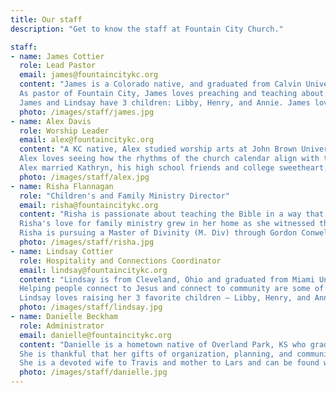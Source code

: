 ```yaml
---
title: Our staff
description: "Get to know the staff at Fountain City Church."

staff:
- name: James Cottier
  role: Lead Pastor
  email: james@fountaincitykc.org
  content: "James is a Colorado native, and graduated from Calvin University where he studied Biology. He then earned his Master of Divinity (M. Div) from Denver Seminary while serving in the missions department of Cherry Hills Community Church. From there, he and Lindsay were on staff with Cru in both the Denver and Kansas City areas before planting Fountain City Church.\n\n
  As pastor of Fountain City, James loves preaching and teaching about God's grace to us in Jesus Christ. He is passionate about followers of Jesus maturing in their life of discipleship, and he has a strong desire to help the gospel of Jesus go to parts of the world where it is yet to be heard.\n\n
  James and Lindsay have 3 children: Libby, Henry, and Annie. James loves just about any team sport, and he's is most content when fly fishing, preferably for trout."
  photo: /images/staff/james.jpg
- name: Alex Davis
  role: Worship Leader
  email: alex@fountaincitykc.org
  content: "A KC native, Alex studied worship arts at John Brown University: a combination of worship philosophy, church history, theology, and music performance focused on voice and guitar. He spent his spare time working in the performing arts center's recording studio, rounding out the technical side of worship training.\n\n
  Alex loves seeing how the rhythms of the church calendar align with the life season of our church and how that all shapes our corporate worship during service. Each week we are able to \"sing to the Lord a new song\", rejoice, confess, and pray together without falling into rote worship because His mercies are always new.\n\n
  Alex married Kathryn, his high school friends and college sweetheart, and they now live in Overland Park with their cat Imogene."
  photo: /images/staff/alex.jpg
- name: Risha Flannagan
  role: "Children's and Family Ministry Director"
  email: risha@fountaincitykc.org
  content: "Risha is passionate about teaching the Bible in a way that connects Jesus Christ with young minds and hearts and invites children and students into God's grand redemptive narrative. Risha also enjoys encouraging and empowering parents to be spiritual leaders in their homes.\n\n
  Risha's love for family ministry grew in her home as she witnessed the love and grace of God work powerfully in her family. Risha was raised in Texas and studied Journalism at Texas A&amp;M University before moving to Kansas City, where she met her husband, Mark, in their adjoining backyards. After marriage, they became a blended family with four children under three years old. Now that her children are nearly grown, Risha feels she can relate to the struggles many parents experience and she looks forward to sharing the hope of Christ with families.\n\n
  Risha is pursuing a Master of Divinity (M. Div) through Gordon Conwell Theological Seminary."
  photo: /images/staff/risha.jpg
- name: Lindsay Cottier
  role: Hospitality and Connections Coordinator
  email: lindsay@fountaincitykc.org
  content: "Lindsay is from Cleveland, Ohio and graduated from Miami University having studied Education and History. She moved to Denver to marry James as he completed seminary, and has worked in various ministry roles with Cru and the local church.\n\n
  Helping people connect to Jesus and connect to community are some of Lindsay's greatest joys in ministry.\n\n
  Lindsay loves raising her 3 favorite children – Libby, Henry, and Annie alongside James."
  photo: /images/staff/lindsay.jpg
- name: Danielle Beckham
  role: Administrator
  email: danielle@fountaincitykc.org
  content: "Danielle is a hometown native of Overland Park, KS who graduated from Moody Bible Institute with a Communications degree. She spent 15 years building her career in project management before stepping away to focus on her family.\n\n
  She is thankful that her gifts of organization, planning, and communications are being used and shared with the FCC community.\n\n
  She is a devoted wife to Travis and mother to Lars and can be found walking through her neighborhood or cuddled up with a good book."
  photo: /images/staff/danielle.jpg
---
```

